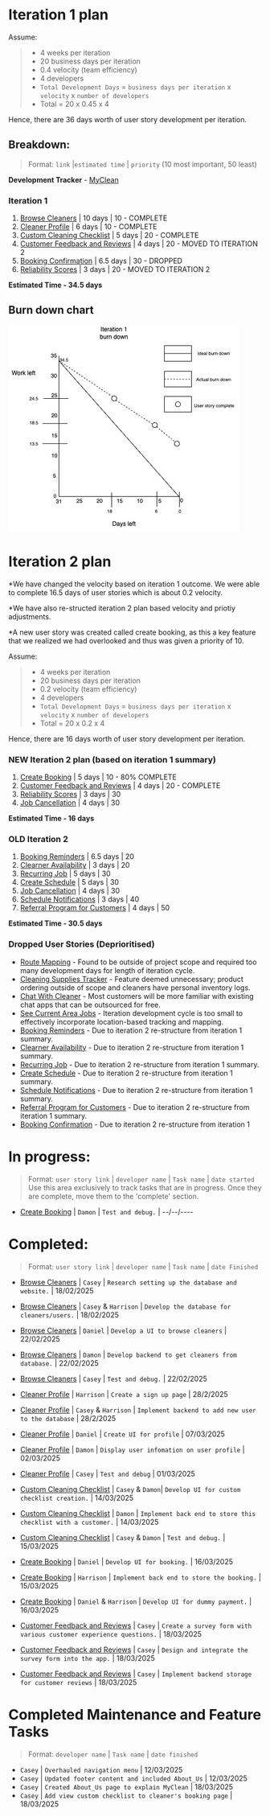 # Iteration 1 plan
Assume:
> - 4 weeks per iteration
> - 20 business days per iteration
> - 0.4 velocity (team efficiency)
> - 4 developers 
> - `Total Development Days` = `business days per iteration` x `velocity` x `number of developers`
> - Total = 20 x 0.45 x 4

Hence, there are 36 days worth of user story development per iteration.

## Breakdown:
> Format: `link` |`estimated time` | `priority` (10 most important, 50 least)

**Development Tracker** - [MyClean](https://github.com/users/Casey-Summers/projects/1)

### Iteration 1
1. [Browse Cleaners](/user_stories/user_story_browse_cleaners.md) | 10 days | 10 - COMPLETE
2. [Cleaner Profile](/user_stories/user_story_create_cleaner_profile.md) | 6 days | 10 - COMPLETE
3. [Custom Cleaning Checklist](/user_stories/user_story_custom_cleaning_checklist.md) | 5 days | 20 - COMPLETE
4. [Customer Feedback and Reviews](/user_stories/user_story_customer_feedback.md) | 4 days | 20 - MOVED TO ITERATION 2
5. [Booking Confirmation](/user_stories/user_story_booking_confirmation.md) | 6.5 days | 30 - DROPPED
6. [Reliability Scores](/user_stories/user_story_reliability_scores.md) | 3 days | 20 - MOVED TO ITERATION 2

**Estimated Time - 34.5 days**

## Burn down chart
![Burn down chart](/iterations/images/iteration_1_burn_down_1.jpg)


# Iteration 2 plan
*We have changed the velocity based on iteration 1 outcome. We were able to complete 16.5 days of user stories which is about 0.2 velocity.

*We have also re-structed iteration 2 plan based velocity and priotiy adjustments. 

*A new user story was created called create booking, as this a key feature that we realized we had overlooked and thus was given a priority of 10.


Assume:
> - 4 weeks per iteration
> - 20 business days per iteration
> - 0.2 velocity (team efficiency)
> - 4 developers 
> - `Total Development Days` = `business days per iteration` x `velocity` x `number of developers`
> - Total = 20 x 0.2 x 4

Hence, there are 16 days worth of user story development per iteration.

### NEW Iteration 2 plan (based on iteration 1 summary)
1. [Create Booking](/user_stories/create_booking.md) | 5 days | 10 - 80% COMPLETE
2. [Customer Feedback and Reviews](/user_stories/user_story_customer_feedback.md) | 4 days | 20 - COMPLETE
3. [Reliability Scores](/user_stories/user_story_reliability_scores.md) | 3 days | 30
4. [Job Cancellation](/user_stories/user_story_handle_cancellations.md) | 4 days | 30
   
**Estimated Time - 16 days**


### OLD Iteration 2
1. [Booking Reminders](/user_stories/user_story_booking_reminders.md) | 6.5 days | 20
2. [Clearner Availability](/user_stories/user_story_cleaner_availability) | 3 days | 20
3. [Recurring Job](/user_stories/user_story_recurring_job.md) | 5 days | 30
4. [Create Schedule](/user_stories/user_story_create_schedule.md) | 5 days | 30
5. [Job Cancellation](/user_stories/user_story_handle_cancellations.md) | 4 days | 30
6. [Schedule Notifications](/user_stories/user_story_schedule_notifications.md) | 3 days | 40
7. [Referral Program for Customers](/user_stories/user_story_referral_program_for_customers.md) | 4 days | 50

**Estimated Time - 30.5 days**



### Dropped User Stories (Deprioritised)
* [Route Mapping](/user_stories/user_story_efficient_route_mapping.md) - Found to be outside of project scope and required too many development days for length of iteration cycle.
* [Cleaning Supplies Tracker](/user_stories/user_story_cleaning_supplies_tracking.md) - Feature deemed unnecessary; product ordering outside of scope and cleaners have personal inventory logs. 
* [Chat With Cleaner](/user_stories/user_story_chat_with_hired_cleaner.md) - Most customers will be more familiar with existing chat apps that can be outsourced for free.
* [See Current Area Jobs](/user_stories/user_story_see_current_area_cleaning_jobs.md) - Iteration development cycle is too small to effectively incorporate location-based tracking and mapping.
* [Booking Reminders](/user_stories/user_story_booking_reminders.md) - Due to iteration 2 re-structure from iteration 1 summary.
* [Clearner Availability](/user_stories/user_story_cleaner_availability) - Due to iteration 2 re-structure from iteration 1 summary.
* [Recurring Job](/user_stories/user_story_recurring_job.md) - Due to iteration 2 re-structure from iteration 1 summary.
* [Create Schedule](/user_stories/user_story_create_schedule.md) - Due to iteration 2 re-structure from iteration 1 summary.
* [Schedule Notifications](/user_stories/user_story_schedule_notifications.md) - Due to iteration 2 re-structure from iteration 1 summary.
* [Referral Program for Customers](/user_stories/user_story_referral_program_for_customers.md) - Due to iteration 2 re-structure from iteration 1 summary.
* [Booking Confirmation](/user_stories/user_story_booking_confirmation.md) - Due to iteration 2 re-structure from iteration 1

 

# In progress:
> Format: `user story link` | `developer name` | `Task name` | `date started` <br>
> Use this area exclusively to track tasks that are in progress. Once they are complete, move them to the 'complete' section.


* [Create Booking](/user_stories/create_booking.md) | `Damon` | `Test and debug.` | --/--/----

# Completed:
> Format: `user story link` | `developer name` | `Task name` | `date Finished` <br>
* [Browse Cleaners](/user_stories/user_story_browse_cleaners.md) | `Casey` | `Research setting up the database and website.` | 18/02/2025
* [Browse Cleaners](/user_stories/user_story_browse_cleaners.md) | `Casey` & `Harrison` | `Develop the database for cleaners/users.` | 18/02/2025
* [Browse Cleaners](/user_stories/user_story_browse_cleaners.md) | `Daniel` | `Develop a UI to browse cleaners` | 22/02/2025
* [Browse Cleaners](/user_stories/user_story_browse_cleaners.md) | `Damon` | `Develop backend to get cleaners from database.` | 22/02/2025
* [Browse Cleaners](/user_stories/user_story_browse_cleaners.md) | `Casey` | `Test and debug.` | 22/02/2025


* [Cleaner Profile](/user_stories/user_story_create_cleaner_profile.md)  | `Harrison` | `Create a sign up page` | 28/2/2025
* [Cleaner Profile](/user_stories/user_story_create_cleaner_profile.md)  | `Casey` & `Harrison`  | `Implement backend to add new user to the database` | 28/2/2025
* [Cleaner Profile](/user_stories/user_story_create_cleaner_profile.md)  | `Daniel` | `Create UI for profile` | 07/03/2025
* [Cleaner Profile](/user_stories/user_story_create_cleaner_profile.md)  | `Damon` | `Display user infomation on user profile` | 02/03/2025
* [Cleaner Profile](/user_stories/user_story_create_cleaner_profile.md)  | `Casey` | `Test and debug` | 01/03/2025

* [Custom Cleaning Checklist](/user_stories/user_story_custom_cleaning_checklist.md) | `Casey` & `Damon`| `Develop UI for custom checklist creation.` | 14/03/2025
* [Custom Cleaning Checklist](/user_stories/user_story_custom_cleaning_checklist.md) | `Damon` | `Implement back end to store this checklist with a customer.` | 14/03/2025
* [Custom Cleaning Checklist](/user_stories/user_story_custom_cleaning_checklist.md) | `Casey` & `Damon` | `Test and debug.` | 15/03/2025

* [Create Booking](/user_stories/create_booking.md) | `Daniel` | `Develop UI for booking.` | 16/03/2025
* [Create Booking](/user_stories/create_booking.md) | `Harrison` | `Implement back end to store the booking.` | 15/03/2025
* [Create Booking](/user_stories/create_booking.md) | `Daniel` & `Harrison` | `Develop UI for dummy payment.` | 16/03/2025

* [Customer Feedback and Reviews](/user_stories/user_story_customer_feedback.md) | `Casey` | `Create a survey form with various customer experience questions.` | 18/03/2025
* [Customer Feedback and Reviews](/user_stories/user_story_customer_feedback.md) | `Casey` | `Design and integrate the survey form into the app.` | 18/03/2025
* [Customer Feedback and Reviews](/user_stories/user_story_customer_feedback.md) | `Casey` | `Implement backend storage for customer reviews` | 18/03/2025


 
# Completed Maintenance and Feature Tasks
> Format: `developer name` | `Task name` | `date finished` <br>
* `Casey` | `Overhauled navigation menu` | 12/03/2025
* `Casey` | `Updated footer content and included About_Us` | 12/03/2025
* `Casey` | `Created About_Us page to explain MyClean` | 18/03/2025
* `Casey` | `Add view custom checklist to cleaner's booking page` | 18/03/2025

